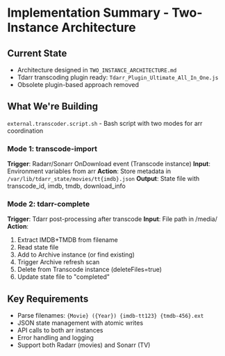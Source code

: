 # Implementation Summary - Two-Instance Architecture

## Current State
- Architecture designed in `TWO_INSTANCE_ARCHITECTURE.md`
- Tdarr transcoding plugin ready: `Tdarr_Plugin_Ultimate_All_In_One.js`
- Obsolete plugin-based approach removed

## What We're Building
`external.transcoder.script.sh` - Bash script with two modes for arr coordination

### Mode 1: transcode-import
**Trigger**: Radarr/Sonarr OnDownload event (Transcode instance)
**Input**: Environment variables from arr
**Action**: Store metadata in `/var/lib/tdarr_state/movies/tt{imdb}.json`
**Output**: State file with transcode_id, imdb, tmdb, download_info

### Mode 2: tdarr-complete
**Trigger**: Tdarr post-processing after transcode
**Input**: File path in /media/
**Action**:
1. Extract IMDB+TMDB from filename
2. Read state file
3. Add to Archive instance (or find existing)
4. Trigger Archive refresh scan
5. Delete from Transcode instance (deleteFiles=true)
6. Update state file to "completed"

## Key Requirements
- Parse filenames: `{Movie} ({Year}) {imdb-tt123} {tmdb-456}.ext`
- JSON state management with atomic writes
- API calls to both arr instances
- Error handling and logging
- Support both Radarr (movies) and Sonarr (TV)
